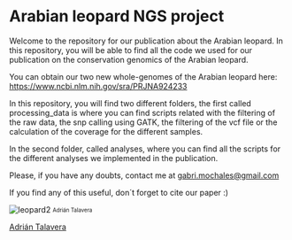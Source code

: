 # Arabian leopard NGS project
Welcome to the repository for our publication about the Arabian leopard. 
In this repository, you will be able to find all the code we used for our publication on the conservation genomics of the Arabian leopard.

You can obtain our two new whole-genomes of the Arabian leopard here: https://www.ncbi.nlm.nih.gov/sra/PRJNA924233 

In this repository, you will find two different folders, the first called processing_data is where you can find scripts related with the filtering of the raw data, the snp calling using GATK, the filtering of the vcf file or the calculation of the coverage for the different samples.

In the second folder, called analyses, where you can find all the scripts for the different analyses we implemented in the publication.

Please, if you have any doubts, contact me at gabri.mochales@gmail.com

If you find any of this useful, don´t forget to cite our paper :) 


![leopard2](https://user-images.githubusercontent.com/32134625/212919442-64466fb2-c801-4595-97b5-dcfcc9e2f309.jpeg)
<sub><sup>Adrián Talavera</sup></sub>



[Adrián Talavera]([quora.com/profile/Ashish-Kulkarni-100](https://www.instagram.com/adrian.talavera/)) 

